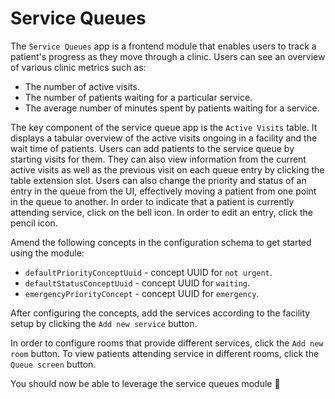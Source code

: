 # Service Queues

The `Service Queues` app is a frontend module that enables users to track a patient's progress as they move through a clinic. Users can see an overview of various clinic metrics such as:

- The number of active visits.
- The number of patients waiting for a particular service.
- The average number of minutes spent by patients waiting for a service.

The key component of the service queue app is the `Active Visits` table. It displays a tabular overview of the active visits ongoing in a facility and the wait time of patients. Users can add patients to the service queue by starting visits for them. They can also view information from the current active visits as well as the previous visit on each queue entry by clicking the table extension slot. Users can also change the priority and status of an entry in the queue from the UI, effectively moving a patient from one point in the queue to another. In order to indicate that a patient is currently attending service, click on the bell icon. In order to edit an entry, click the pencil icon. 

Amend the following concepts in the configuration schema to get started using the module:
- `defaultPriorityConceptUuid` - concept UUID for `not urgent`.
- `defaultStatusConceptUuid` - concept UUID for `waiting`.
- `emergencyPriorityConcept` - concept UUID for `emergency`.

After configuring the concepts, add the services according to the facility setup by clicking the `Add new service` button.

In order to configure rooms that provide different services, click the `Add new room` button. To view patients attending service in different rooms, click the `Queue screen` button.

You should now be able to leverage the service queues module 🎉
